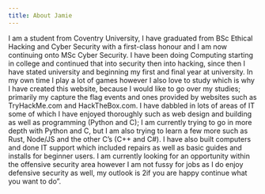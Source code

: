 ```yaml
---
title: About Jamie
---
```


I am a student from Coventry University, I have graduated from BSc Ethical Hacking and Cyber Security with a first-class honour and I am now continuing onto MSc Cyber Security. I have been doing Computing starting in college and continued that into security then into hacking, since then I have stated university and beginning my first and final year at university.
In my own time I play a lot of games however I also love to study which is why I have created this website, because I would like to go over my studies; primarily my capture the flag events and ones provided by websites such as TryHackMe.com and HackTheBox.com. I have dabbled in lots of areas of IT some of which I have enjoyed thoroughly such as web design and building as well as programming (Python and C); I am currently trying to go in more depth with Python and C, but I am also trying to learn a few more such as Rust, Node/JS and the other C’s (C++ and C#).
I have also built computers and done IT support which included repairs as well as basic guides and installs for beginner users. I am currently looking for an opportunity within the offensive security area however I am not fussy for jobs as I do enjoy defensive security as well, my outlook is 2if you are happy continue what you want to do”. 
